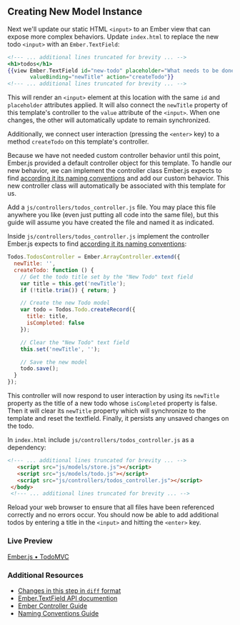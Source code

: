 ## Creating New Model Instance

Next we'll update our static HTML `<input>` to an Ember view that can expose more complex behaviors.  Update `index.html` to replace the new todo `<input>` with an `Ember.TextField`:

```handlebars
<!--- ... additional lines truncated for brevity ... -->
<h1>todos</h1>
{{view Ember.TextField id="new-todo" placeholder="What needs to be done?"
       valueBinding="newTitle" action="createTodo"}}
<!--- ... additional lines truncated for brevity ... -->
```

This will render an `<input>` element at this location with the same `id` and `placeholder` attributes applied. It will also connect the `newTitle` property of this template's controller to the `value` attribute of the `<input>`. When one changes, the other will automatically update to remain synchronized.

Additionally, we connect user interaction (pressing the `<enter>` key) to a method `createTodo` on this template's controller.

Because we have not needed custom controller behavior until this point, Ember.js provided a default controller object for this template. To handle our new behavior, we can implement the controller class Ember.js expects to find [according it its naming conventions](/guides/concepts/naming-conventions) and add our custom behavior. This new controller class will automatically be associated with this template for us.

Add a `js/controllers/todos_controller.js` file. You may place this file anywhere you like (even just putting all code into the same file), but this guide will assume you have created the file and named it as indicated.

Inside `js/controllers/todos_controller.js` implement the controller Ember.js expects to find [according it its naming conventions](/guides/concepts/naming-conventions):

```javascript
Todos.TodosController = Ember.ArrayController.extend({
  newTitle: '',
  createTodo: function () {
    // Get the todo title set by the "New Todo" text field
    var title = this.get('newTitle');
    if (!title.trim()) { return; }

    // Create the new Todo model
    var todo = Todos.Todo.createRecord({
      title: title,
      isCompleted: false
    });

    // Clear the "New Todo" text field
    this.set('newTitle', '');

    // Save the new model
    todo.save();
  }
});
```

This controller will now respond to user interaction by using its `newTitle` property as the title of a new todo whose `isCompleted` property is false.  Then it will clear its `newTitle` property which will synchronize to the template and reset the textfield. Finally, it persists any unsaved changes on the todo.

In `index.html` include `js/controllers/todos_controller.js` as a dependency:

```html
<!--- ... additional lines truncated for brevity ... -->
   <script src="js/models/store.js"></script>
   <script src="js/models/todo.js"></script>
   <script src="js/controllers/todos_controller.js"></script>
 </body>
 <!--- ... additional lines truncated for brevity ... -->
```

Reload your web browser to ensure that all files have been referenced correctly and no errors occur. You should now be able to add additional todos by entering a title in the `<input>` and hitting the `<enter>` key.

### Live Preview
<a class="jsbin-embed" href="http://jsbin.com/irutag/2/embed?live">Ember.js • TodoMVC</a><script src="http://static.jsbin.com/js/embed.js"></script> 

### Additional Resources

  * [Changes in this step in `diff` format](https://github.com/emberjs/quickstart-code-sample/commit/39443bce54a8a7465221ae443b83d3c4a1e3980f)
  * [Ember.TextField API documention](/api/classes/Ember.TextField.html)
  * [Ember Controller Guide](/guides/controllers)
  * [Naming Conventions Guide](/guides/concepts/naming-conventions)
